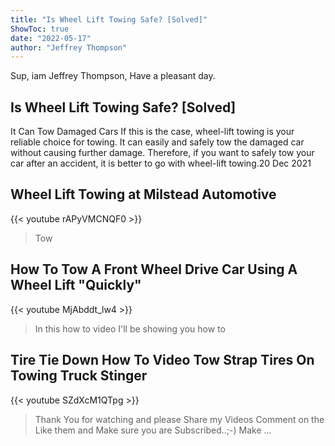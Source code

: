 ```yaml
---
title: "Is Wheel Lift Towing Safe? [Solved]"
ShowToc: true 
date: "2022-05-17"
author: "Jeffrey Thompson" 
---
```


Sup, iam Jeffrey Thompson, Have a pleasant day.
## Is Wheel Lift Towing Safe? [Solved]
It Can Tow Damaged Cars If this is the case, wheel-lift towing is your reliable choice for towing. It can easily and safely tow the damaged car without causing further damage. Therefore, if you want to safely tow your car after an accident, it is better to go with wheel-lift towing.20 Dec 2021

## Wheel Lift Towing at Milstead Automotive
{{< youtube rAPyVMCNQF0 >}}
>Tow

## How To Tow A Front Wheel Drive Car Using A Wheel Lift "Quickly"
{{< youtube MjAbddt_lw4 >}}
>In this how to video I'll be showing you how to 

## Tire Tie Down How To Video Tow Strap Tires On Towing Truck Stinger
{{< youtube SZdXcM1QTpg >}}
>Thank You for watching and please Share my Videos Comment on the Like them and Make sure you are Subscribed..;-) Make ...

